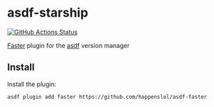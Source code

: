 # asdf-starship
[![GitHub Actions Status](https://github.com/happenslol/asdf-faster/workflows/Test/badge.svg?branch=main)](https://github.com/happenslol/asdf-faster/actions)

[Faster](https://github.com/happenslol/faster) plugin for the [asdf](https://github.com/asdf-vm/asdf) version manager

## Install

Install the plugin:

```
asdf plugin add faster https://github.com/happenslol/asdf-faster
```
